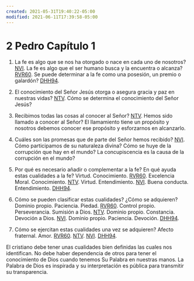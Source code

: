 ```yaml
---
created: 2021-05-31T19:40:22-05:00
modified: 2021-06-11T17:39:58-05:00
---
```


# 2 Pedro Capítulo 1

1. La fe es algo que se nos ha otorgado o nace en cada uno de nosotros? [NVI](https://my.bible.com/es/bible/128/2PE.1.1).
	La fe es algo que el ser humano busca y la encuentra o alcanza? [RVR60](https://my.bible.com/es/bible/149/2PE.1.1).
	Se puede determinar a la fe como una posesión, un premio o galardón? [DHH94](https://my.bible.com/bible/52/2PE.1.1).

2. El conocimiento del Señor Jesús otorga o asegura gracia y paz en nuestras vidas? [NTV](https://my.bible.com/bible/127/2PE.1.2).
	Cómo se determina el conocimiento del Señor Jesús?


3. Recibimos todas las cosas al conocer al Señor? [NTV](https://my.bible.com/bible/127/2PE.1.3).
	Hemos sido llamado a conocer al Señor?
	El llamamiento tiene un propósito y nosotros debemos conocer ese propósito y esforzarnos en alcanzarlo.

4. Cuáles son las promesas que de parte del Señor hemos recibido? [NVI](https://my.bible.com/es/bible/128/2PE.1.4).
	Cómo participamos de su naturaleza divina?
	Cómo se huye de la corrupción que hay en el mundo?
	La concupiscencia es la causa de la corrupción en el mundo?

5. Por qué es necesario añadir o complementar a la fe?
	En qué ayuda estas cualidades a la fe?
	Virtud. Conocimiento. [RVR60](https://my.bible.com/es/bible/149/2PE.1.5).
	Excelencia Moral. Conocimiento. [NTV](https://my.bible.com/bible/127/2PE.1.5).
	Virtud. Entendimiento. [NVI](https://my.bible.com/es/bible/128/2PE.1.5).
	Buena conducta. Entendimiento. [DHH94](https://my.bible.com/bible/52/2PE.1.5).
	
6. Cómo se pueden clasificar estas cualidades?
	¿Cómo se adquieren?
	Dominio propio. Paciencia. Piedad. [RVR60](https://my.bible.com/es/bible/149/2PE.1.6).
	Control propio. Perseverancia. Sumisión a Dios. [NTV](https://my.bible.com/bible/127/2PE.1.6).
	Dominio propio. Constancia. Devoción a Dios. [NVI](https://my.bible.com/es/bible/128/2PE.1.6).
	Dominio propio. Paciencia. Devoción. [DHH94](https://my.bible.com/bible/52/2PE.1.6).
	
7. Cómo se ejercitan estas cualidades una vez se adquieren?
	Afecto fraternal. Amor. [RVR60](https://my.bible.com/es/bible/149/2PE.1.7). [NTV](https://my.bible.com/bible/127/2PE.1.7). [NVI](https://my.bible.com/es/bible/128/2PE.1.7). [DHH94](https://my.bible.com/bible/52/2PE.1.7).
	
El cristiano debe tener unas cualidades bien definidas las cuales nos identifican. 
No debe haber dependencia de otros para tener el conocimiento de Dios cuando tenemos Su Palabra en nuestras manos.
La Palabra de Dios es inspirada y su interpretación es pública para transmitir su transparencia.
